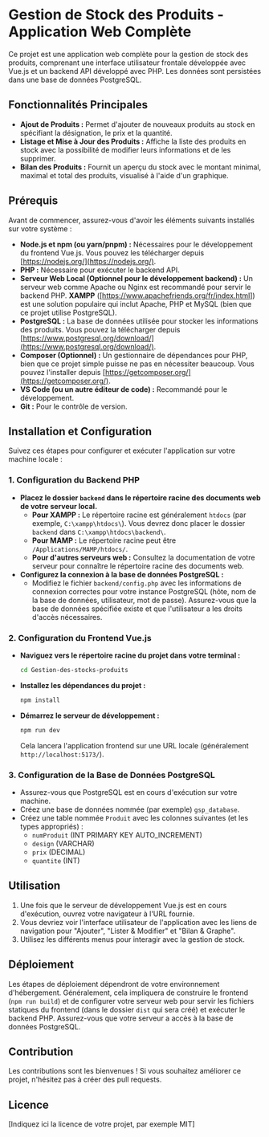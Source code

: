# Gestion de Stock des Produits - Application Web Complète

Ce projet est une application web complète pour la gestion de stock des produits, comprenant une interface utilisateur frontale développée avec Vue.js et un backend API développé avec PHP. Les données sont persistées dans une base de données PostgreSQL.

## Fonctionnalités Principales

* **Ajout de Produits :** Permet d'ajouter de nouveaux produits au stock en spécifiant la désignation, le prix et la quantité.
* **Listage et Mise à Jour des Produits :** Affiche la liste des produits en stock avec la possibilité de modifier leurs informations et de les supprimer.
* **Bilan des Produits :** Fournit un aperçu du stock avec le montant minimal, maximal et total des produits, visualisé à l'aide d'un graphique.

## Prérequis

Avant de commencer, assurez-vous d'avoir les éléments suivants installés sur votre système :

* **Node.js et npm (ou yarn/pnpm) :** Nécessaires pour le développement du frontend Vue.js. Vous pouvez les télécharger depuis [https://nodejs.org/](https://nodejs.org/).
* **PHP :** Nécessaire pour exécuter le backend API.
* **Serveur Web Local (Optionnel pour le développement backend) :** Un serveur web comme Apache ou Nginx est recommandé pour servir le backend PHP. **XAMPP** ([https://www.apachefriends.org/fr/index.html]) est une solution populaire qui inclut Apache, PHP et MySQL (bien que ce projet utilise PostgreSQL).
* **PostgreSQL :** La base de données utilisée pour stocker les informations des produits. Vous pouvez la télécharger depuis [https://www.postgresql.org/download/](https://www.postgresql.org/download/).
* **Composer (Optionnel) :** Un gestionnaire de dépendances pour PHP, bien que ce projet simple puisse ne pas en nécessiter beaucoup. Vous pouvez l'installer depuis [https://getcomposer.org/](https://getcomposer.org/).
* **VS Code (ou un autre éditeur de code) :** Recommandé pour le développement.
* **Git :** Pour le contrôle de version.

## Installation et Configuration

Suivez ces étapes pour configurer et exécuter l'application sur votre machine locale :

### 1. Configuration du Backend PHP

* **Placez le dossier `backend` dans le répertoire racine des documents web de votre serveur local.**
    * **Pour XAMPP :** Le répertoire racine est généralement `htdocs` (par exemple, `C:\xampp\htdocs\`). Vous devrez donc placer le dossier `backend` dans `C:\xampp\htdocs\backend\`.
    * **Pour MAMP :** Le répertoire racine peut être `/Applications/MAMP/htdocs/`.
    * **Pour d'autres serveurs web :** Consultez la documentation de votre serveur pour connaître le répertoire racine des documents web.
* **Configurez la connexion à la base de données PostgreSQL :**
    * Modifiez le fichier `backend/config.php` avec les informations de connexion correctes pour votre instance PostgreSQL (hôte, nom de la base de données, utilisateur, mot de passe). Assurez-vous que la base de données spécifiée existe et que l'utilisateur a les droits d'accès nécessaires.

### 2. Configuration du Frontend Vue.js

* **Naviguez vers le répertoire racine du projet dans votre terminal :**
    ```bash
    cd Gestion-des-stocks-produits
    ```
* **Installez les dépendances du projet :**
    ```bash
    npm install
    ```
* **Démarrez le serveur de développement :**
    ```bash
    npm run dev
    ```
    Cela lancera l'application frontend sur une URL locale (généralement `http://localhost:5173/`).

### 3. Configuration de la Base de Données PostgreSQL

* Assurez-vous que PostgreSQL est en cours d'exécution sur votre machine.
* Créez une base de données nommée (par exemple) `gsp_database`.
* Créez une table nommée `Produit` avec les colonnes suivantes (et les types appropriés) :
    * `numProduit` (INT PRIMARY KEY AUTO_INCREMENT)
    * `design` (VARCHAR)
    * `prix` (DECIMAL)
    * `quantite` (INT)

## Utilisation

1.  Une fois que le serveur de développement Vue.js est en cours d'exécution, ouvrez votre navigateur à l'URL fournie.
2.  Vous devriez voir l'interface utilisateur de l'application avec les liens de navigation pour "Ajouter", "Lister & Modifier" et "Bilan & Graphe".
3.  Utilisez les différents menus pour interagir avec la gestion de stock.

## Déploiement

Les étapes de déploiement dépendront de votre environnement d'hébergement. Généralement, cela impliquera de construire le frontend (`npm run build`) et de configurer votre serveur web pour servir les fichiers statiques du frontend (dans le dossier `dist` qui sera créé) et exécuter le backend PHP. Assurez-vous que votre serveur a accès à la base de données PostgreSQL.

## Contribution

Les contributions sont les bienvenues ! Si vous souhaitez améliorer ce projet, n'hésitez pas à créer des pull requests.

## Licence

[Indiquez ici la licence de votre projet, par exemple MIT]